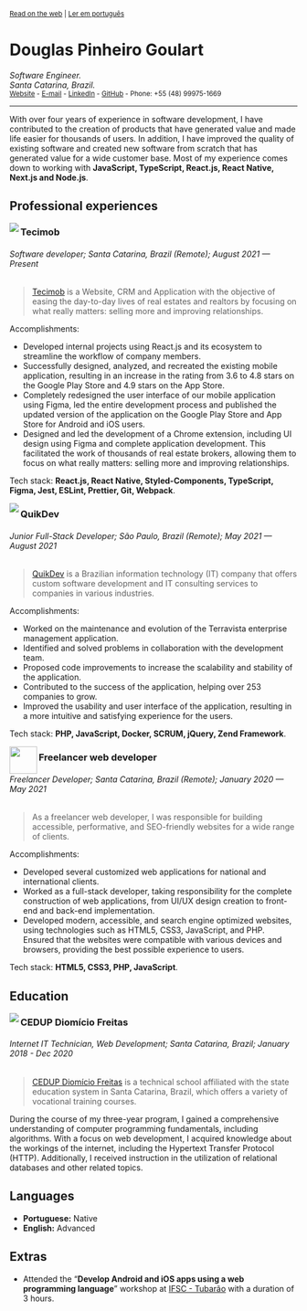 <sup>

[Read on the web](https://github.com/doougui/resume/blob/master/EN-US.md) | [Ler em português](https://github.com/doougui/resume/blob/master/PT-BR.md)

</sup>

# Douglas Pinheiro Goulart

_Software Engineer._  
_Santa Catarina, Brazil._  
<sub>[Website](https://douglasgoulart.com/) - [E-mail](douglaspigoulart@gmail.com) - [LinkedIn](https://linkedin.com/in/douglaspigoulart/) - [GitHub](https://github.com/doougui) - Phone: +55 (48) 99975-1669</sub>

---

With over four years of experience in software development, I have contributed to the creation of products that have generated value and made life easier for thousands of users. In addition, I have improved the quality of existing software and created new software from scratch that has generated value for a wide customer base.
Most of my experience comes down to working with **JavaScript, TypeScript, React.js, React Native, Next.js and Node.js**.

## Professional experiences

<img src="https://user-images.githubusercontent.com/44846329/232336807-b81fe5e3-b5b5-4b31-96c2-fe634507630e.png" align="left" />

### Tecimob

###### Software developer; Santa Catarina, Brazil (Remote); August 2021 — Present

> [Tecimob](https://tecimob.com.br/) is a Website, CRM and Application with the objective of easing the day-to-day lives of real estates and realtors by focusing on what really matters: selling more and improving relationships.

Accomplishments:

- Developed internal projects using React.js and its ecosystem to streamline the workflow of company members.
- Successfully designed, analyzed, and recreated the existing mobile application, resulting in an increase in the rating from 3.6 to 4.8 stars on the Google Play Store and 4.9 stars on the App Store.
- Completely redesigned the user interface of our mobile application using Figma, led the entire development process and published the updated version of the application on the Google Play Store and App Store for Android and iOS users.
- Designed and led the development of a Chrome extension, including UI design using Figma and complete application development. This facilitated the work of thousands of real estate brokers, allowing them to focus on what really matters: selling more and improving relationships.

Tech stack: **React.js, React Native, Styled-Components, TypeScript, Figma, Jest, ESLint, Prettier, Git, Webpack**.

<img src="https://user-images.githubusercontent.com/44846329/232336837-1863a906-1e7b-4a10-9b6a-b7e3aff81623.png" align="left" />

### QuikDev

###### Junior Full-Stack Developer; São Paulo, Brazil (Remote); May 2021 — August 2021

> [QuikDev](https://quikdev.com.br/) is a Brazilian information technology (IT) company that offers custom software development and IT consulting services to companies in various industries.

Accomplishments:

- Worked on the maintenance and evolution of the Terravista enterprise management application.
- Identified and solved problems in collaboration with the development team.
- Proposed code improvements to increase the scalability and stability of the application.
- Contributed to the success of the application, helping over 253 companies to grow.
- Improved the usability and user interface of the application, resulting in a more intuitive and satisfying experience for the users.

Tech stack: **PHP, JavaScript, Docker, SCRUM, jQuery, Zend Framework**.

<img src="https://douglasgoulart.com/img/icon-192.png" width="48" align="left" />

### Freelancer web developer

###### Freelancer Developer; Santa Catarina, Brazil (Remote); January 2020 — May 2021

> As a freelancer web developer, I was responsible for building accessible, performative, and SEO-friendly websites for a wide range of clients.

Accomplishments:

- Developed several customized web applications for national and international clients.
- Worked as a full-stack developer, taking responsibility for the complete construction of web applications, from UI/UX design creation to front-end and back-end implementation.
- Developed modern, accessible, and search engine optimized websites, using technologies such as HTML5, CSS3, JavaScript, and PHP. Ensured that the websites were compatible with various devices and browsers, providing the best possible experience to users.

Tech stack: **HTML5, CSS3, PHP, JavaScript**.

## Education

<img src="https://user-images.githubusercontent.com/44846329/232353960-119b79b5-bb3c-480f-95e7-85a0c00fd95d.png" align="left" />

### CEDUP Diomício Freitas

###### Internet IT Technician, Web Development; Santa Catarina, Brazil; January 2018 - Dec 2020

> [CEDUP Diomício Freitas](https://ceduptubarao.com.br/) is a technical school affiliated with the state education system in Santa Catarina, Brazil, which offers a variety of vocational training courses.

During the course of my three-year program, I gained a comprehensive understanding of computer programming fundamentals, including algorithms. With a focus on web development, I acquired knowledge about the workings of the internet, including the Hypertext Transfer Protocol (HTTP). Additionally, I received instruction in the utilization of relational databases and other related topics.

## Languages

- **Portuguese:** Native
- **English:** Advanced

## Extras

* Attended the “**Develop Android and iOS apps using a web programming language**” workshop at [IFSC - Tubarão](https://www.ifsc.edu.br/web/campus-tubarao) with a duration of 3 hours.
